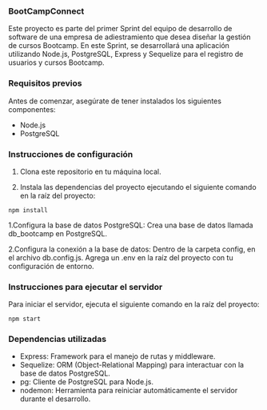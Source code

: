 ### BootCampConnect

Este proyecto es parte del primer Sprint del equipo de desarrollo de software de una empresa de adiestramiento que desea diseñar la gestión de cursos Bootcamp. En este Sprint, se desarrollará una aplicación utilizando Node.js, PostgreSQL, Express y Sequelize para el registro de usuarios y cursos Bootcamp.

### Requisitos previos

Antes de comenzar, asegúrate de tener instalados los siguientes componentes:

- Node.js
- PostgreSQL

### Instrucciones de configuración

1. Clona este repositorio en tu máquina local.

2. Instala las dependencias del proyecto ejecutando el siguiente comando en la raíz del proyecto:


`npm install`


1.Configura la base de datos PostgreSQL:
Crea una base de datos llamada db_bootcamp en PostgreSQL.


2.Configura la conexión a la base de datos:
Dentro de la carpeta config, en el archivo db.config.js.
Agrega un .env en la raíz del proyecto con tu configuración de entorno.

### Instrucciones para ejecutar el servidor
Para iniciar el servidor, ejecuta el siguiente comando en la raíz del proyecto:

`npm start`


### Dependencias utilizadas
- Express: Framework para el manejo de rutas y middleware.
- Sequelize: ORM (Object-Relational Mapping) para interactuar con la base de datos PostgreSQL.
- pg: Cliente de PostgreSQL para Node.js.
- nodemon: Herramienta para reiniciar automáticamente el servidor durante el desarrollo.